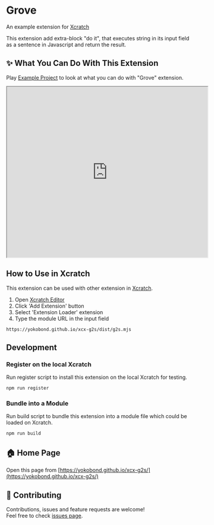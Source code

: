# Grove
An example extension for [Xcratch](https://xcratch.github.io/)

This extension add extra-block "do it", that executes string in its input field as a sentence in Javascript and return the result.


## ✨ What You Can Do With This Extension

Play [Example Project](https://xcratch.github.io/editor/#https://yokobond.github.io/xcx-g2s/projects/example.sb3) to look at what you can do with "Grove" extension. 
<iframe src="https://xcratch.github.io/editor/player#https://yokobond.github.io/xcx-g2s/projects/example.sb3" width="540px" height="460px"></iframe>


## How to Use in Xcratch

This extension can be used with other extension in [Xcratch](https://xcratch.github.io/). 
1. Open [Xcratch Editor](https://xcratch.github.io/editor)
2. Click 'Add Extension' button
3. Select 'Extension Loader' extension
4. Type the module URL in the input field 
```
https://yokobond.github.io/xcx-g2s/dist/g2s.mjs
```

## Development

### Register on the local Xcratch

Run register script to install this extension on the local Xcratch for testing.

```sh
npm run register
```

### Bundle into a Module

Run build script to bundle this extension into a module file which could be loaded on Xcratch.

```sh
npm run build
```

## 🏠 Home Page

Open this page from [https://yokobond.github.io/xcx-g2s/](https://yokobond.github.io/xcx-g2s/)


## 🤝 Contributing

Contributions, issues and feature requests are welcome!<br />Feel free to check [issues page](https://github.com/yokobond/xcx-g2s/issues). 
